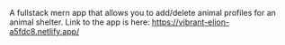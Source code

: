 A fullstack mern app that allows you to add/delete animal profiles for an animal shelter. Link to the app is here: https://vibrant-elion-a5fdc8.netlify.app/
